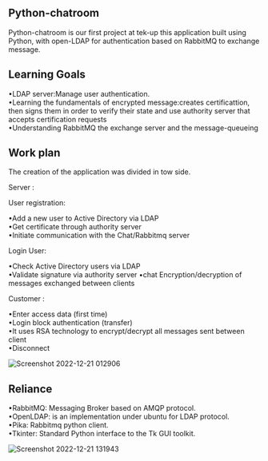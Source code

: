 
## Python-chatroom

Python-chatroom is our first project at tek-up this application built using Python, with open-LDAP for authentication based on RabbitMQ to exchange message.




## Learning Goals 
•LDAP server:Manage user authentication.   
•Learning the fundamentals of encrypted message:creates certificattion, then signs them in order to verify their state and use authority server that accepts  certification requests    
•Understanding RabbitMQ the exchange server and the  message-queueing
## Work plan
The creation of the application was divided in tow side.

Server :   

User registration:    

•Add a new user to Active Directory via LDAP  
•Get certificate through authority server  
•Initiate communication with the Chat/Rabbitmq server

Login User:  

•Check Active Directory users via LDAP  
•Validate signature via authority server
•chat Encryption/decryption of messages exchanged between clients

Customer :

•Enter access data (first time)  
•Login block authentication (transfer)     
•It uses RSA technology to encrypt/decrypt all messages sent between client       
•Disconnect 

![Screenshot 2022-12-21 012906](https://user-images.githubusercontent.com/121107500/208904805-4cc3ece1-1757-4a68-a5ac-c77d07bdceba.png)




## Reliance

•RabbitMQ: Messaging Broker based on AMQP protocol.       
•OpenLDAP: is an implementation under ubuntu for LDAP protocol.  
•Pika: Rabbitmq python client.     
•Tkinter: Standard Python interface to the Tk GUI toolkit.

![Screenshot 2022-12-21 131943](https://user-images.githubusercontent.com/121107500/208905015-a75a95b2-5828-4ae2-9bb7-2f7c54452c86.png)


